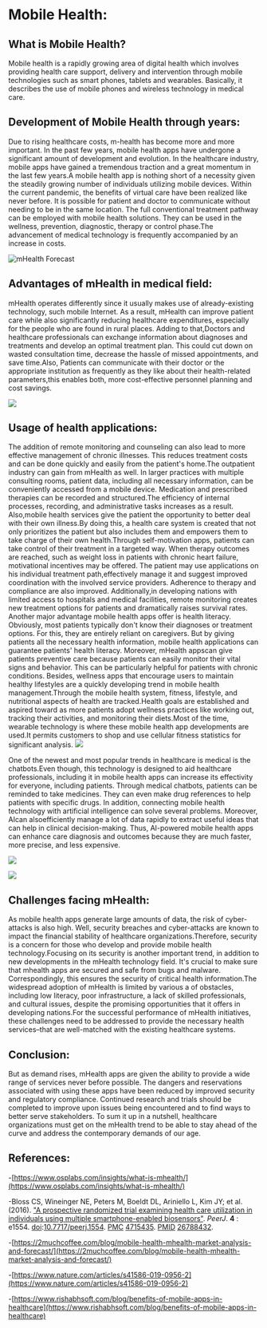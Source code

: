 # Mobile Health:

## What is Mobile Health?

Mobile health is a rapidly growing area of digital health which involves providing health care support, delivery and intervention through mobile technologies such as smart phones, tablets and wearables. Basically, it describes the use of mobile phones and wireless technology in medical care.



## Development of Mobile Health through years:

Due to rising healthcare costs, m-health has become more and more important. In the past few years, mobile health apps have undergone a significant amount of development and evolution. In the healthcare industry, mobile apps have gained a tremendous traction and a great momentum in the last few years.A mobile health app is nothing short of a necessity given the steadily growing number of individuals utilizing mobile devices. Within the current pandemic, the benefits of virtual care have been realized like never before. It is possible for patient and doctor to communicate without needing to be in the same location. The full conventional treatment pathway can be employed with mobile health solutions. They can be used in the wellness, prevention, diagnostic, therapy or control phase.The advancement of medical technology is frequently accompanied by an increase in costs.

![mHealth Forecast](https://2muchcoffee.com/blog/content/images/2020/04/mHealth-market-Forecast.jpg)

## Advantages of mHealth in medical field:

mHealth operates differently since it usually makes use of already-existing technology, such mobile Internet. As a result, mHealth can improve patient care while also significantly reducing healthcare expenditures, especially for the people who are found in rural places. Adding to that,Doctors and healthcare professionals can exchange information about diagnoses and treatments and develop an optimal treatment plan. This could cut down on wasted consultation time, decrease the hassle of missed appointments, and save time.Also, Patients can communicate with their doctor or the appropriate institution as frequently as they like about their health-related parameters,this enables both, more cost-effective personnel planning and cost savings.

![](RackMultipart20230204-1-sxutr5_html_75a14ae008833854.jpg)

## Usage of health applications:

The addition of remote monitoring and counseling can also lead to more effective management of chronic illnesses. This reduces treatment costs and can be done quickly and easily from the patient's home.The outpatient industry can gain from mHealth as well. In larger practices with multiple consulting rooms, patient data, including all necessary information, can be conveniently accessed from a mobile device. Medication and prescribed therapies can be recorded and structured.The efficiency of internal processes, recording, and administrative tasks increases as a result. Also,mobile health services give the patient the opportunity to better deal with their own illness.By doing this, a health care system is created that not only prioritizes the patient but also includes them and empowers them to take charge of their own health.Through self-motivation apps, patients can take control of their treatment in a targeted way. When therapy outcomes are reached, such as weight loss in patients with chronic heart failure, motivational incentives may be offered. The patient may use applications on his individual treatment path,effectively manage it and suggest improved coordination with the involved service providers. Adherence to therapy and compliance are also improved. Additionally,in developing nations with limited access to hospitals and medical facilities, remote monitoring creates new treatment options for patients and dramatically raises survival rates. Another major advantage mobile health apps offer is health literacy. Obviously, most patients typically don't know their diagnoses or treatment options. For this, they are entirely reliant on caregivers. But by giving patients all the necessary health information, mobile health applications can guarantee patients' health literacy. Moreover, mHealth appscan give patients preventive care because patients can easily monitor their vital signs and behavior. This can be particularly helpful for patients with chronic conditions. Besides, wellness apps that encourage users to maintain healthy lifestyles are a quickly developing trend in mobile health management.Through the mobile health system, fitness, lifestyle, and nutritional aspects of health are tracked.Health goals are established and aspired toward as more patients adopt wellness practices like working out, tracking their activities, and monitoring their diets.Most of the time, wearable technology is where these mobile health app developments are used.It permits customers to shop and use cellular fitness statistics for significant analysis. ![](RackMultipart20230204-1-sxutr5_html_5ff6a259fea20ef4.png)

One of the newest and most popular trends in healthcare is medical is the chatbots.Even though, this technology is designed to aid healthcare professionals, including it in mobile health apps can increase its effectivity for everyone, including patients. Through medical chatbots, patients can be reminded to take medicines. They can even make drug references to help patients with specific drugs. In addition, connecting mobile health technology with artificial intelligence can solve several problems. Moreover, AIcan alsoefficiently manage a lot of data rapidly to extract useful ideas that can help in clinical decision-making. Thus, AI-powered mobile health apps can enhance care diagnosis and outcomes because they are much faster, more precise, and less expensive.

![](RackMultipart20230204-1-sxutr5_html_a8c817547a94f3a.jpg)

![](RackMultipart20230204-1-sxutr5_html_dce65eb1b45508f3.jpg)

## Challenges facing mHealth:

As mobile health apps generate large amounts of data, the risk of cyber-attacks is also high. Well, security breaches and cyber-attacks are known to impact the financial stability of healthcare organizations.Therefore, security is a concern for those who develop and provide mobile health technology.Focusing on its security is another important trend, in addition to new developments in the mHealth technology field. It's crucial to make sure that mhealth apps are secured and safe from bugs and malware. Correspondingly, this ensures the security of critical health information.The widespread adoption of mHealth is limited by various a of obstacles, including low literacy, poor infrastructure, a lack of skilled professionals, and cultural issues, despite the promising opportunities that it offers in developing nations.For the successful performance of mHealth initiatives, these challenges need to be addressed to provide the necessary health services–that are well-matched with the existing healthcare systems.

## Conclusion:

But as demand rises, mHealth apps are given the ability to provide a wide range of services never before possible. The dangers and reservations associated with using these apps have been reduced by improved security and regulatory compliance. Continued research and trials should be completed to improve upon issues being encountered and to find ways to better serve stakeholders. To sum it up in a nutshell, healthcare organizations must get on the mHealth trend to be able to stay ahead of the curve and address the contemporary demands of our age.

## References:

-[https://www.osplabs.com/insights/what-is-mhealth/](https://www.osplabs.com/insights/what-is-mhealth/)

-Bloss CS, Wineinger NE, Peters M, Boeldt DL, Ariniello L, Kim JY; et al. (2016). ["A prospective randomized trial examining health care utilization in individuals using multiple smartphone-enabled biosensors"](https://www.ncbi.nlm.nih.gov/entrez/eutils/elink.fcgi?dbfrom=pubmed&tool=sumsearch.org/cite&retmode=ref&cmd=prlinks&id=26788432). _PeerJ_.  **4** : e1554. [doi](https://www.wikidoc.org/index.php/Digital_object_identifier):[10.7717/peerj.1554](https://doi.org/10.7717%2Fpeerj.1554). [PMC](https://www.wikidoc.org/index.php/PubMed_Central) [4715435](https://www.ncbi.nlm.nih.gov/pmc/articles/PMC4715435). [PMID](https://www.wikidoc.org/index.php?title=PubMed_Identifier&action=edit&redlink=1) [26788432](https://www.ncbi.nlm.nih.gov/pubmed/26788432).

-[https://2muchcoffee.com/blog/mobile-health-mhealth-market-analysis-and-forecast/](https://2muchcoffee.com/blog/mobile-health-mhealth-market-analysis-and-forecast/)

-[https://www.nature.com/articles/s41586-019-0956-2](https://www.nature.com/articles/s41586-019-0956-2)

-[https://www.rishabhsoft.com/blog/benefits-of-mobile-apps-in-healthcare](https://www.rishabhsoft.com/blog/benefits-of-mobile-apps-in-healthcare)

